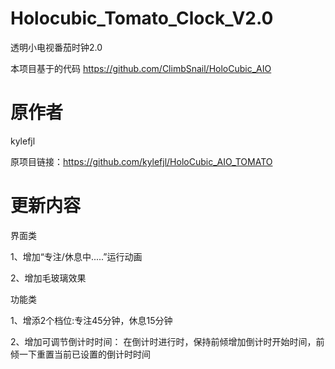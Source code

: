 # Holocubic_Tomato_Clock_V2.0
透明小电视番茄时钟2.0

本项目基于的代码 https://github.com/ClimbSnail/HoloCubic_AIO
# 原作者
kylefjl

原项目链接：https://github.com/kylefjl/HoloCubic_AIO_TOMATO
# 更新内容
界面类

1、增加“专注/休息中.....”运行动画

2、增加毛玻璃效果

功能类

1、增添2个档位:专注45分钟，休息15分钟

2、增加可调节倒计时时间：
  在倒计时进行时，保持前倾增加倒计时开始时间，前倾一下重置当前已设置的倒计时时间
